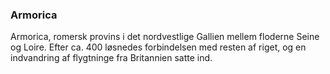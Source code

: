 ### Armorica


Armorica, romersk provins i det nordvestlige Gallien mellem floderne Seine og Loire. Efter ca. 400 løsnedes forbindelsen med resten af riget, og en indvandring af flygtninge fra Britannien satte ind.